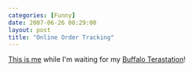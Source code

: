 ```yaml
---
categories: [Funny]
date: 2007-06-26 08:29:00
layout: post
title: "Online Order Tracking"
---
```

<a href="http://xkcd.com/c281.html" title="xkcd - A webcomic of romance, sarcasm, math, and language - By Randall Munroe">This is me</a> while I'm waiting for my <a href="http://www.ht.com.au/N/0/keyword/buffalo/part/U5985/in_merch/Featured+Products+Backup+2/detail.hts" title="Buffalo Terastation">Buffalo Terastation</a>!
